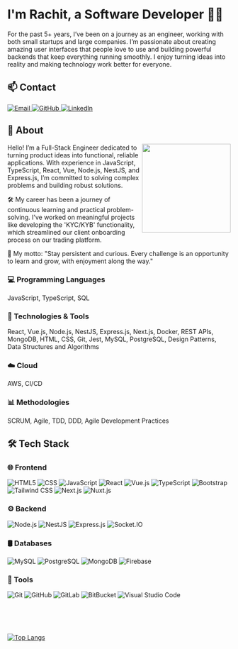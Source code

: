 # I'm Rachit, a Software Developer 👨‍💻

For the past 5+ years, I’ve been on a journey as an engineer, working with both small startups and large companies. I’m passionate about creating amazing user interfaces that people love to use and building powerful backends that keep everything running smoothly. I enjoy turning ideas into reality and making technology work better for everyone.


## 📫 Contact
<a href="mailto:rachit.gupta4@gmail.com" target="_blank">
  <img src="https://img.shields.io/badge/email-blue?style=flat-square&logo=gmail" alt="Email">
</a>

<a href="https://github.com/ragu1257" target="_blank">
  <img src="https://img.shields.io/badge/GitHub-blue?style=flat-square&logo=github" alt="GitHub">
</a>

<a href="https://www.linkedin.com/in/rachit-gupta-66802794/" target="_blank">
  <img src="https://img.shields.io/badge/-LinkedIn-blue?style=flat-square&logo=linkedin&logoColor=white" alt="LinkedIn">
</a>

## 🚀 About
<img src="https://www.andreasbilly.com/work.png" align="right" width="200px"/>

Hello! I’m a Full-Stack Engineer dedicated to turning product ideas into functional, reliable applications. With experience in JavaScript, TypeScript, React, Vue, Node.js, NestJS, and Express.js, I’m committed to solving complex problems and building robust solutions.

🛠️ My career has been a journey of continuous learning and practical problem-solving. I’ve worked on meaningful projects like developing the 'KYC/KYB' functionality, which streamlined our client onboarding process on our trading platform.

🚀 My motto: "Stay persistent and curious. Every challenge is an opportunity to learn and grow, with enjoyment along the way."

### 💻 Programming Languages
 JavaScript,
 TypeScript,
 SQL

### 🔧 Technologies & Tools
 React,
 Vue.js,
 Node.js,
 NestJS,
 Express.js,
 Next.js,
 Docker,
 REST APIs,
 MongoDB,
 HTML,
 CSS,
 Git,
 Jest,
 MySQL,
 PostgreSQL,
 Design Patterns,
 Data Structures and Algorithms

### ☁️ Cloud
AWS,
 CI/CD

### 📊 Methodologies
SCRUM,
 Agile,
 TDD,
DDD,
Agile Development Practices


## 🛠️ Tech Stack

### 🌐 Frontend
 ![HTML5](https://img.shields.io/badge/-HTML5-000?&logo=HTML5)
 ![CSS](https://img.shields.io/badge/-CSS-000?&logo=CSS3)
 ![JavaScript](https://img.shields.io/badge/-JavaScript-000?&logo=JavaScript)
 ![React](https://img.shields.io/badge/-React-000?&logo=React)
 ![Vue.js](https://img.shields.io/badge/-Vue.js-000?&logo=Vue.js)
 ![TypeScript](https://img.shields.io/badge/-TypeScript-000?&logo=TypeScript)
 ![Bootstrap](https://img.shields.io/badge/-Bootstrap-000?&logo=Bootstrap)
 ![Tailwind CSS](https://img.shields.io/badge/-Tailwind%20CSS-000?&logo=TailwindCSS)
 ![Next.js](https://img.shields.io/badge/-Next.js-000?&logo=Next.js)
 ![Nuxt.js](https://img.shields.io/badge/-Nuxt.js-000?&logo=Nuxt.js)

### ⚙️ Backend
![Node.js](https://img.shields.io/badge/-Node.js-000?&logo=Node.js)
 ![NestJS](https://img.shields.io/badge/-NestJS-000?&logo=NestJS)
 ![Express.js](https://img.shields.io/badge/-Express.js-000?&logo=Express)
 ![Socket.IO](https://img.shields.io/badge/-Socket.IO-000?&logo=Socket.io)

### 🛢 Databases
 ![MySQL](https://img.shields.io/badge/-MySQL-000?&logo=MySQL)
 ![PostgreSQL](https://img.shields.io/badge/-PostgreSQL-000?&logo=PostgreSQL)
 ![MongoDB](https://img.shields.io/badge/-MongoDB-000?&logo=MongoDB)
 ![Firebase](https://img.shields.io/badge/-Firebase-000?&logo=Firebase)

### 🔧 Tools
![Git](https://img.shields.io/badge/-Git-000?&logo=Git)
 ![GitHub](https://img.shields.io/badge/-GitHub-000?&logo=GitHub)
 ![GitLab](https://img.shields.io/badge/-GitLab-000?&logo=GitLab)
 ![BitBucket](https://img.shields.io/badge/-BitBucket-000?&logo=BitBucket)
 ![Visual Studio Code](https://img.shields.io/badge/-Visual%20Studio%20Code-000?&logo=Visual%20Studio%20Code)

<br/>
<br/>
<br/>

[![Top Langs](https://github-readme-stats.vercel.app/api/top-langs/?username=ragu1257&layout=compact)](https://github.com/ragu1257)
